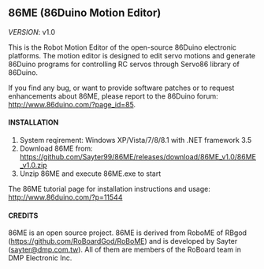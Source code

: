 86ME (86Duino Motion Editor)
---------

_VERSION_: v1.0

This is the Robot Motion Editor of the open-source 86Duino electronic platforms.
The motion editor is designed to edit servo motions and generate 86Duino programs 
for controlling RC servos through Servo86 library of 86Duino.

If you find any bug, or want to provide software patches or 
to request enhancements about 86ME, please report to the 86Duino 
forum: http://www.86duino.com/?page_id=85.


#### INSTALLATION ####

1. System reqirement: Windows XP/Vista/7/8/8.1 with .NET framework 3.5
2. Download 86ME from: https://github.com/Sayter99/86ME/releases/download/86ME_v1.0/86ME_v1.0.zip
3. Unzip 86ME and execute 86ME.exe to start

The 86ME tutorial page for installation instructions and usage: http://www.86duino.com/?p=11544

#### CREDITS ####

86ME is an open source project. 86ME is derived from RoboME of RBgod (https://github.com/RoBoardGod/RoBoME) and
is developed by Sayter (sayter@dmp.com.tw).
All of them are members of the RoBoard team in DMP Electronic Inc.
